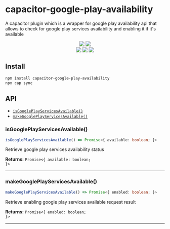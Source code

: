 # capacitor-google-play-availability

A capacitor plugin which is a wrapper for google play availability api that allows to check for google play services availability and enabling it if it's available

<p align="center">
  <img src="https://img.shields.io/maintenance/yes/2023?style=flat-square" />
  <a href="https://www.npmjs.com/package/@cartona/capacitor-google-play-availability"><img src="https://img.shields.io/npm/l/@cartona/capacitor-google-play-availability?style=flat-square" /></a>
<br>
  <a href="https://www.npmjs.com/package/@cartona/capacitor-google-play-availability"><img src="https://img.shields.io/npm/dw/@cartona/capacitor-google-play-availability?style=flat-square" /></a>
  <a href="https://www.npmjs.com/package/@cartona/capacitor-google-play-availability"><img src="https://img.shields.io/npm/v/@cartona/capacitor-google-play-availability?style=flat-square" /></a>
  <!-- ALL-CONTRIBUTORS-BADGE:START - Do not remove or modify this section -->
<a href="#contributors"><img src="https://img.shields.io/badge/all%20contributors-1-orange?style=flat-square" /></a>
<!-- ALL-CONTRIBUTORS-BADGE:END -->

## Install

```bash
npm install capacitor-google-play-availability
npx cap sync
```

## API

<docgen-index>

- [`isGooglePlayServicesAvailable()`](#isgoogleplayservicesavailable)
- [`makeGooglePlayServicesAvailable()`](#makegoogleplayservicesavailable)

</docgen-index>

<docgen-api>
<!--Update the source file JSDoc comments and rerun docgen to update the docs below-->

### isGooglePlayServicesAvailable()

```typescript
isGooglePlayServicesAvailable() => Promise<{ available: boolean; }>
```

Retrieve google play services availability status

**Returns:** <code>Promise&lt;{ available: boolean; }&gt;</code>

---

### makeGooglePlayServicesAvailable()

```typescript
makeGooglePlayServicesAvailable() => Promise<{ enabled: boolean; }>
```

Retrieve enabling google play services available request result

**Returns:** <code>Promise&lt;{ enabled: boolean; }&gt;</code>

---

</docgen-api>
